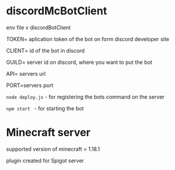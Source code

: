 # discordMcBotClient
env file v discordBotClient

TOKEN= aplication token of the bot on form discord developer site

CLIENT= id of the bot in discord

GUILD= server id on discord, where you want to put the bot

API= servers url

PORT=servers port


```node deploy.js``` - for registering the bots command on the server

```npm start ``` - for starting the bot


# Minecraft server
supported version of minecraft = 1.18.1

plugin created for Spigot server
